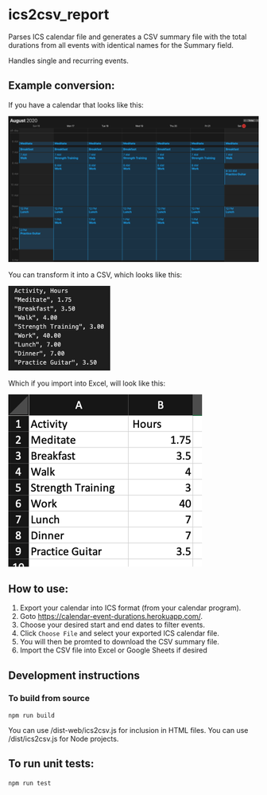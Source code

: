 # ics2csv_report
Parses ICS calendar file and generates a CSV summary file with the total durations from all events with identical names for the Summary field.

Handles single and recurring events.

## Example conversion:
If you have a calendar that looks like this:

![visual calendar](https://github.com/jeffslofish/calendar-event-duration-accumulator/blob/master/calendar-visual.png?raw=true)

You can transform it into a CSV, which looks like this:

![calendar csv summary](https://github.com/jeffslofish/calendar-event-duration-accumulator/blob/master/calendar-summary-csv.png?raw=true)

Which if you import into Excel, will look like this:

![calendar excel summary](https://github.com/jeffslofish/calendar-event-duration-accumulator/blob/master/calendar-summary-excel.png?raw=true)

## How to use:
1. Export your calendar into ICS format (from your calendar program).
2. Goto https://calendar-event-durations.herokuapp.com/.
3. Choose your desired start and end dates to filter events.
4. Click `Choose File` and select your exported ICS calendar file.
5. You will then be promted to download the CSV summary file.
6. Import the CSV file into Excel or Google Sheets if desired

## Development instructions

### To build from source
````
npm run build
````
You can use /dist-web/ics2csv.js for inclusion in HTML files.
You can use /dist/ics2csv.js for Node projects.

## To run unit tests:
````
npm run test
````
